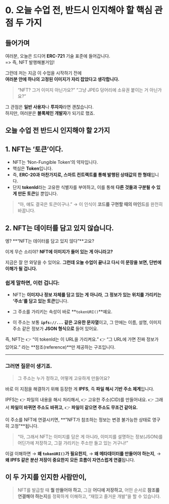 # 0. 오늘 수업 전, 반드시 인지해야 할 핵심 관점 두 가지

## **들어가며**

여러분, 오늘은 드디어 **ERC-721** 기술 표준에 들어갑니다.  
=> 즉, NFT 발행해볼거임!

그런데 저는 지금 이 수업을 시작하기 전에  
**여러분 안에 하나의 고정된 이미지가 자리 잡았다고 생각합니다.**

> “NFT? 그거 이미지 아닌가요?”
> “그냥 JPEG 덩어리에 소유권 붙이는 거 아닌가요?”

그 관점은 **일반 사용자**나 **투자자**라면 괜찮습니다.  
하지만, 여러분은 **블록체인 개발자**가 되기로 했죠.

## 오늘 수업 전 반드시 인지해야 할 2가지

## 1. **NFT는 ‘토큰’이다.**

- NFT는 ‘Non-Fungible Token’의 약자입니다.
- 핵심은 **Token**입니다.
- 즉, **ERC-20과 마찬가지로, 스마트 컨트랙트를 통해 발행된 상태값의 한 형태**입니다.
- 단지 **tokenId**라는 고유한 식별자를 부여하고,
  이를 통해 **다른 것들과 구분될 수 있게 만든 토큰**일 뿐입니다.

> “아, 얘도 결국은 토큰이구나.”
> → 이 인식이 **코드를 구현할 때의 마인드**를 완전히 바꿉니다.

## 2. NFT는 **데이터를 담고 있지 않습니다.**

엥?
**“NFT는 데이터를 담고 있지 않다”**고요?

이게 무슨 소리야?
**NFT에 이미지가 들어 있는 게 아니라고?**

지금은 잘 안 와닿을 수 있어요.
**그런데 오늘 수업이 끝나고 다시 이 문장을 보면, 단번에 이해가 될 겁니다.**

### 쉽게 말하면, 이런 겁니다:

- NFT는 **이미지나 정보 자체를 담고 있는 게 아니라**,
  **그 정보가 있는 위치를 가리키는 ‘주소’를 담고 있는 토큰**입니다.

- 그 주소를 가리키는 속성이 바로 **`tokenURI()`**예요.

- 이 주소는 보통 **`ipfs://...` 같은 고유한 문자열**이고,
  그 안에는 이름, 설명, 이미지 주소 같은 정보가 **JSON 형식으로** 들어 있어요.

즉,
NFT는
👉 “이 tokenId는 이 URL을 가리켜요.”
👉 “그 URL에 가면 진짜 정보가 있어요.”
라는 **참조(reference)**만 제공하는 구조입니다.

---

### 그러면 질문이 생기죠.

> 그 주소는 누가 정하고, 어떻게 고유하게 만들어요?

바로 이 지점을 해결하기 위해 등장한 게
**IPFS**, 즉 **파일 해시 기반 주소 체계**입니다.

IPFS는
👉 파일의 내용을 해시 처리해서,
👉 고유한 주소(CID)를 만들어내요.
👉 그래서 **파일이 바뀌면 주소도 바뀌고**,
👉 **파일이 같으면 주소도 무조건 같아요.**

이 주소를 NFT에 연결시키면,
**"NFT가 참조하는 정보는 변경 불가능한 상태로 영구히 고정"**됩니다.

> “아, 그래서 NFT는 이미지를 담은 게 아니라,
> 이미지를 설명하는 정보(JSON)를 어딘가에 저장하고,
> 그걸 가리키는 주소만 들고 있는 거구나!”

이걸 이해하면
→ **왜 `tokenURI()`가 필요한지**,
→ **왜 메타데이터를 만들어야 하는지**,
→ **왜 IPFS 같은 분산 저장이 중요한지**
**모든 흐름이 자연스럽게 연결**됩니다.

## 이 두 가지를 인지한 사람만이,

> NFT를 발급할 때 **뭘 만들어야 하고**,
> 그걸 **어디에 저장하고**,
> 어떤 순서로 **참조를 연결해야 하는지**를 정확하게 이해하고,
> “재밌고 즐거운 개발”을 할 수 있습니다.
